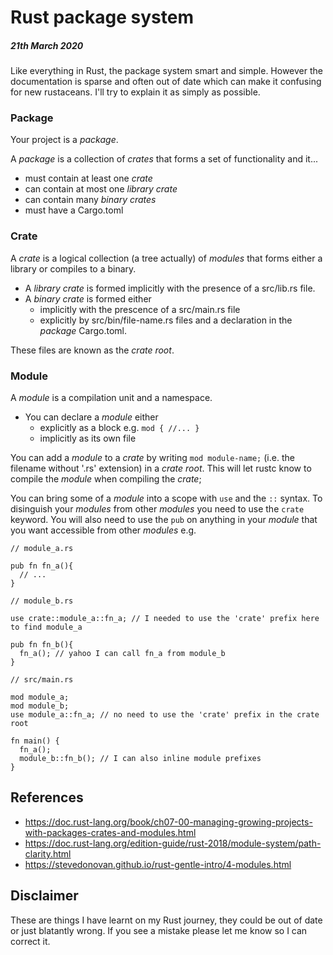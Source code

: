 # Rust package system
##### 21th March 2020

Like everything in Rust, the package system smart and simple.
However the documentation is sparse and often out of date which can make it confusing for new rustaceans.
I'll try to explain it as simply as possible.

### Package
Your project is a *package*.

A *package* is a collection of *crates* that forms a set of functionality and it...
- must contain at least one *crate*
- can contain at most one *library crate*
- can contain many *binary crates*
- must have a Cargo.toml
  

### Crate
A *crate* is a logical collection (a tree actually) of *modules* that forms either a library or compiles to a binary.
- A *library crate* is formed implicitly with the presence of a src/lib.rs file.
- A *binary crate* is formed either 
  - implicitly with the prescence of a src/main.rs file 
  - explicitly by src/bin/file-name.rs files and a declaration in the *package* Cargo.toml.

These files are known as the *crate root*.

### Module
A *module* is a compilation unit and a namespace.

- You can declare a *module* either
  - explicitly as a block e.g. `mod { //... }`
  - implicitly as its own file

You can add a *module* to a *crate* by writing `mod module-name;` (i.e. the filename without '.rs' extension) in a *crate root*. This will let rustc know to compile the *module* when compiling the *crate*;

You can bring some of a *module* into a scope with `use` and the `::` syntax.
To disinguish your *modules* from other *modules* you need to use the `crate` keyword.  You will also need to use the `pub` on anything in your *module* that you want accessible from other *modules*
e.g.
```
// module_a.rs

pub fn fn_a(){
  // ...
}
```
```
// module_b.rs

use crate::module_a::fn_a; // I needed to use the 'crate' prefix here to find module_a

pub fn fn_b(){
  fn_a(); // yahoo I can call fn_a from module_b
}
```
```
// src/main.rs

mod module_a;
mod module_b;
use module_a::fn_a; // no need to use the 'crate' prefix in the crate root

fn main() {
  fn_a();
  module_b::fn_b(); // I can also inline module prefixes
}
```

## References
- https://doc.rust-lang.org/book/ch07-00-managing-growing-projects-with-packages-crates-and-modules.html
- https://doc.rust-lang.org/edition-guide/rust-2018/module-system/path-clarity.html
- https://stevedonovan.github.io/rust-gentle-intro/4-modules.html

## Disclaimer
These are things I have learnt on my Rust journey, they could be out of date or just blatantly wrong.  If you see a mistake please let me know so I can correct it.